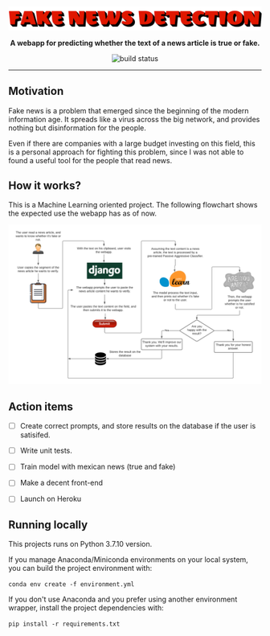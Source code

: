 ![logo](logo2.png)

<p align="center">
    <strong>A webapp for predicting whether the text of a news article is true or fake.</strong>
</p>

<p align="center">
    <img src="https://img.shields.io/github/workflow/status/yeguacelestial/fake-news-detection/tests?style=for-the-badge" alt="build status"/>
</p>

---

## Motivation

Fake news is a problem that emerged since the beginning of the modern information age. It spreads like a virus across the big network, and provides nothing but disinformation for the people.

Even if there are companies with a large budget investing on this field, this is a personal approach for fighting this problem, since I was not able to found a useful tool for the people that read news.

## How it works?

This is a Machine Learning oriented project. The following flowchart shows the expected use the webapp has as of now.

<p align="center">
    <img src="flowchart.png" alt="flowchart"/>
</p>


## Action items

- [ ] Create correct prompts, and store results on the database if the user is satisifed.
- [ ] Write unit tests.
- [ ] Train model with mexican news (true and fake)
- [ ] Make a decent front-end
- [ ] Launch on Heroku


## Running locally

This projects runs on Python 3.7.10 version.

If you manage Anaconda/Miniconda environments on your local system, you can build the project environment with:

`conda env create -f environment.yml`

If you don't use Anaconda and you prefer using another environment wrapper, install the project dependencies with:

`pip install -r requirements.txt`